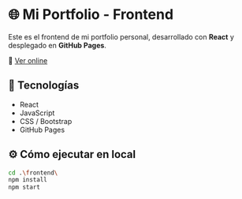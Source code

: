 
# 🌐 Mi Portfolio - Frontend

Este es el frontend de mi portfolio personal, desarrollado con **React** y desplegado en **GitHub Pages**.

🔗 [Ver online](https://andrespg14.github.io/Mi-Portfolio/)

## 🚀 Tecnologías
- React
- JavaScript
- CSS / Bootstrap
- GitHub Pages

## ⚙️ Cómo ejecutar en local
```bash
cd .\frontend\
npm install
npm start
